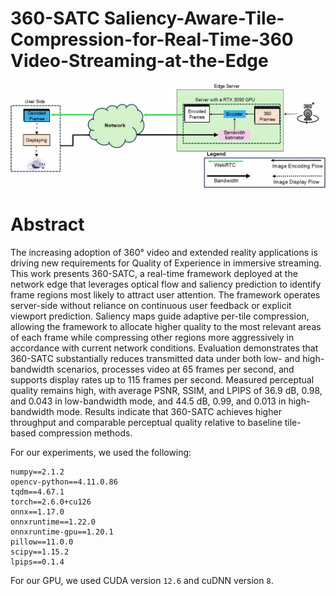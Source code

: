 # 360-SATC Saliency-Aware-Tile-Compression-for-Real-Time-360 Video-Streaming-at-the-Edge

<img src="https://github.com/publioelon/360-SATC/blob/main/proposed_v3.svg">

# Abstract

The increasing adoption of 360° video and extended reality applications is driving new requirements for Quality of Experience in immersive streaming. This work presents 360-SATC, a real-time framework deployed at the network edge that leverages optical flow and saliency prediction to identify frame regions most likely to attract user attention. The framework operates server-side without reliance on continuous user feedback or explicit viewport prediction. Saliency maps guide adaptive per-tile compression, allowing the framework to allocate higher quality to the most relevant areas of each frame while compressing other regions more aggressively in accordance with current network conditions. Evaluation demonstrates that 360-SATC substantially reduces transmitted data under both low- and high-bandwidth scenarios, processes video at 65 frames per second, and supports display rates up to 115 frames per second. Measured perceptual quality remains high, with average PSNR, SSIM, and LPIPS of 36.9 dB, 0.98, and 0.043 in low-bandwidth mode, and 44.5 dB, 0.99, and 0.013 in high-bandwidth mode. Results indicate that 360-SATC achieves higher throughput and comparable perceptual quality relative to baseline tile-based compression methods.

For our experiments, we used the following:
```
numpy==2.1.2
opencv-python==4.11.0.86
tqdm==4.67.1
torch==2.6.0+cu126
onnx==1.17.0
onnxruntime==1.22.0
onnxruntime-gpu==1.20.1
pillow==11.0.0
scipy==1.15.2
lpips==0.1.4
```
For our GPU, we used CUDA version `12.6` and cuDNN version `8`. 





